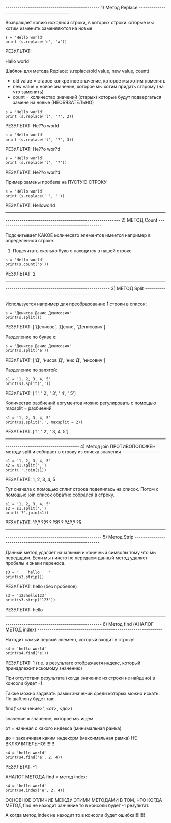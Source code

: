 ---------------------------------------------- 1) Метод Replace -------------------------------------------- 

Возвращает копию исходной строки, в которых строки которые мы хотим изменить заменяяются на новые

```
s = 'Hello world'
print (s.replace('e', 'a'))
```

РЕЗУЛЬТАТ:

Hallo world

Шаблон для метода Replace: s.replace(old value, new value, count)

- old value = старое конкретное значение, которое мы хотим поменять
- new value = новое значение, которое мы хотим придать старому (на что заменить)
- count = количество значений (старых) которые будут подвергаться замене на новые (НЕОБЯЗАТЕЛЬНО)

```
s = 'Hello world'
print (s.replace('l', '?', 2))
```

РЕЗУЛЬТАТ: He??o world

```
s = 'Hello world'
print (s.replace('l', '?', 3))
```

РЕЗУЛЬТАТ: He??o wor?d

```
s = 'Hello world'
print (s.replace('l', '?'))
```

РЕЗУЛЬТАТ: He??o wor?d

Пример замены пробела на ПУСТУЮ СТРОКУ:

```
s = 'Hello world'
print (s.replace(' ', ''))
```

РЕЗУЛЬТАТ: Helloworld

_____________________________________

-------------------------------------------------------- 2) МЕТОД Count --------------------------------------------------

Подсчитывает КАКОЕ количесвто элементов имеется например в определенной строке. 

1) Подсчитать сколько букв о находится в нашей строке 

```
s = 'Hello world'
print(s.count('o'))
```

РЕЗУЛЬТАТ: 2

__________________________________________________________

--------------------------------------------------- 3) МЕТОД Split ----------------------------------------------------------

Используется например для преобразование 1 строки в список:

```
s = 'Денисов Денис Денисович'
print(s.split())
```

РЕЗУЛЬТАТ: ['Денисов', 'Денис', 'Денисович']

Разделение по букве е:

```
s = 'Денисов Денис Денисович'
print(s.split('е'))
```

РЕЗУЛЬТАТ: ['Д', 'нисов Д', 'нис Д', 'нисович']

Разделение по запятой:

```
s1 = '1, 2, 3, 4, 5'
print(s1.split(','))
```

РЕЗУЛЬТАТ: ['1', ' 2', ' 3', ' 4', ' 5']

Количество разбиений аргументов можно регулировать с помощью maxsplit = <amount> разбиений 

```
s1 = '1, 2, 3, 4, 5'
print(s1.split(',', maxsplit = 2))
```

РЕЗУЛЬТАТ: ['1', ' 2', ' 3, 4, 5']
  
_____________________________________________________________________________
  
------------------------------------ 4) Метод join ПРОТИВОПОЛОЖЕН методу split и собирает в строку из списка значения -------------------

```
s1 = '1, 2, 3, 4, 5'
s2 = s1.split(',')
print(''.join(s1))
```

РЕЗУЛЬТАТ: 1, 2, 3, 4, 5
  
Тут сначала с помощью сплит строка поделилась на список. Потом с помощью join список обратно собрался в строку. 

```
s1 = '1, 2, 3, 4, 5'
s2 = s1.split(',')
print('?'.join(s1))
```
  
РЕЗУЛЬТАТ: 1?,? ?2?,? ?3?,? ?4?,? ?5
  
______________________________________________________________
  
----------------------------------------------- 5) Метод Strip -------------------------------------------------------------
  
Данный метод удаляет начальный и конечный символы тому что мы передадим. Если мы ничего не передаем данный метод удаляет пробелы и знаки переноса. 
  
```
s3 = '    hello    '
print(s3.strip())
```
  
РЕЗУЛЬТАТ: hello (без пробелов)
  
```
s3 = '123hello123'
print(s3.strip('123'))
```
  
РЕЗУЛЬТАТ: hello
  
________________________________________________________________
  
 ----------------------------------------------- 6) Метод find (АНАЛОГ МЕТОД index) -------------------------------------------------------------
  
 Находит самый первый элемент, который входит в строку!

```
s4 = 'hello world'
print(s4.find('e'))
```
  
РЕЗУЛЬТАТ: 1 (т.е. в результате отображаетя индекс, который принадлежит искомому значению)
  
При отсутствии результата (когда значение из строки не найдено) в консоли будет -1 
  
Также можно задавать рамки значений среди которых можно искать. По шаблону будет так:
  
find('<значение>', <от>, <до>)
  
значение = значение, которое мы ищем
  
от = начиная с какого индекса (минимальная рамка)
  
до = заканчивая каким индексрм (максимальная рамка) НЕ ВКЛЮЧИТЕЛЬНО!!!!!!!! 

```
s4 = 'hello world'
print(s4.find('e', 2, 4))
```
  
РЕЗУЛЬТАТ: -1
  
АНАЛОГ МЕТОДА find = метод index:
  
```
s4 = 'hello world'
print(s4.index('e', 2, 4))
```
  
ОСНОВНОЕ ОТЛИЧИЕ МЕЖДУ ЭТИМИ МЕТОДАМИ В ТОМ, ЧТО КОГДА МЕТОД find не находит занчение то в консоли будет -1 результат.
  
А когда метод index не находит то в консоли будет ошибка!!!!!!!!
  
  
